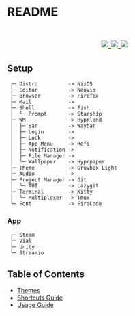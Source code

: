 # README

<h1 align="center">
  <div>
    <a href="https://github.com/YvesCousteau/config/issues">
        <img src="https://img.shields.io/github/issues/YvesCousteau/config?color=cc241d&labelColor=fbf1c7&style=for-the-badge">
    </a>
    <a href="https://github.com/YvesCousteau/config/stargazers">
        <img src="https://img.shields.io/github/stars/YvesCousteau/config?color=98971a&labelColor=fbf1c7&style=for-the-badge">
    </a>
    <a href="https://github.com/YvesCousteau/config/">
        <img src="https://img.shields.io/github/repo-size/YvesCousteau/config?color=d79921&labelColor=fbf1c7&style=for-the-badge">
    </a>
    <br>
  </div>
</h1>

## Setup

```mint
 ╭─ Distro          -> NixOS
 ├─ Editor          -> NeoVim
 ├─ Browser         -> Firefox
 ├─ Mail            -> 
 ├─ Shell           -> Fish
 │  ╰─ Prompt       -> Starship
 ├─ WM              -> Hyprland
 │  ├─ Bar          -> Waybar
 │  ├─ Login        -> 
 │  ├─ Lock         -> 
 │  ├─ App Menu     -> Rofi
 │  ├─ Notification -> 
 │  ├─ File Manager -> 
 │  ╰─ Wallpaper    -> Hyprpaper
 ├─ Theme           -> Gruvbox Light
 ├─ Audio           -> 
 ├─ Project Manager -> Git 
 │  ╰─ TUI          -> Lazygit
 ├─ Terminal        -> Kitty
 │  ╰─ Multiplexer  -> Tmux
 ╰─ Font            -> FiraCode
```

### App

```
 ╭─ Steam
 ├─ Vial
 ├─ Unity
 ╰─ Streamio
```

## Table of Contents

- [Themes](docs/themes/README.md)
- [Shortcuts Guide](docs/shortcuts/README.md)
- [Usage Guide](docs/usage/README.md)

